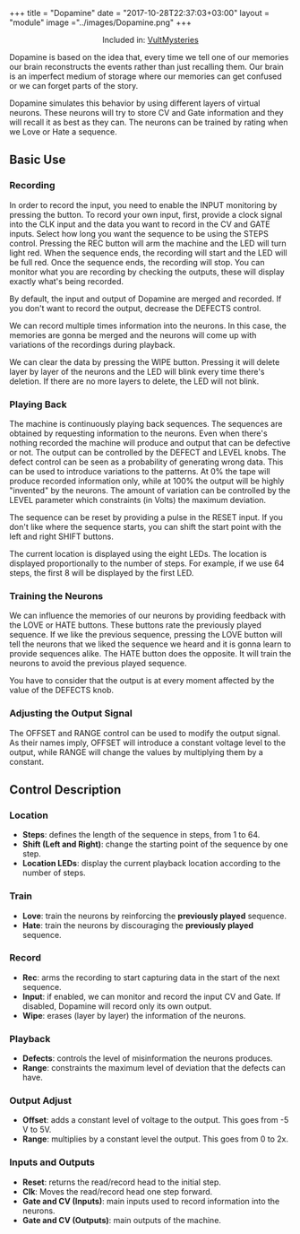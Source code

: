 
+++
title = "Dopamine"
date = "2017-10-28T22:37:03+03:00"
layout = "module"
image ="../images/Dopamine.png"
+++

<center>Included in: <a href="/mysteries/" class="btn btn-primary" role="button">VultMysteries</a> </center>

Dopamine is based on the idea that, every time we tell one of our memories our brain reconstructs the events rather than just recalling them. Our brain is an imperfect medium of storage where our memories can get confused or we can forget parts of the story.

Dopamine simulates this behavior by using different layers of virtual neurons. These neurons will try to store CV and Gate information and they will recall it as best as they can. The neurons can be trained by rating when we Love or Hate a sequence.

## Basic Use

### Recording

In order to record the input, you need to enable the INPUT monitoring by pressing the button.
To record your own input, first, provide a clock signal into the CLK input and the data you want to record in the CV and GATE inputs. Select how long you want the sequence to be using the STEPS control. Pressing the REC button will arm the machine and the LED will turn light red. When the sequence ends, the recording will start and the LED will be full red. Once the sequence ends, the recording will stop. You can monitor what you are recording by checking the outputs, these will display exactly what's being recorded.

By default, the input and output of Dopamine are merged and recorded. If you don't want to record the output, decrease the DEFECTS control.

We can record multiple times information into the neurons. In this case, the memories are gonna be merged and the neurons will come up with variations of the recordings during playback.

We can clear the data by pressing the WIPE button. Pressing it will delete layer by layer of the neurons and the LED will blink every time there's deletion. If there are no more layers to delete, the LED will not blink.

### Playing Back

The machine is continuously playing back sequences. The sequences are obtained by requesting information to the neurons. Even when there's nothing recorded the machine will produce and output that can be defective or not. The output can be controlled by the DEFECT and LEVEL knobs. The defect control can be seen as a probability of generating wrong data. This can be used to introduce variations to the patterns. At 0% the tape will produce recorded information only, while at 100% the output will be highly "invented" by the neurons. The amount of variation can be controlled by the LEVEL parameter which constraints (in Volts) the maximum deviation.

The sequence can be reset by providing a pulse in the RESET input. If you don't like where the sequence starts, you can shift the start point with the left and right SHIFT buttons.

The current location is displayed using the eight LEDs. The location is displayed proportionally to the number of steps. For example, if we use 64 steps, the first 8 will be displayed by the first LED.

### Training the Neurons

We can influence the memories of our neurons by providing feedback with the LOVE or HATE buttons. These buttons rate the previously played sequence. If we like the previous sequence, pressing the LOVE button will tell the neurons that we liked the sequence we heard and it is gonna learn to provide sequences alike. The HATE button does the opposite. It will train the neurons to avoid the previous played sequence.

You have to consider that the output is at every moment affected by the value of the DEFECTS knob.

### Adjusting the Output Signal

The OFFSET and RANGE control can be used to modify the output signal. As their names imply, OFFSET will introduce a constant voltage level to the output, while RANGE will change the values by multiplying them by a constant.

## Control Description

### Location

- **Steps**: defines the length of the sequence in steps, from 1 to 64.
- **Shift (Left and Right)**: change the starting point of the sequence by one step.
- **Location LEDs**: display the current playback location according to the number of steps.

### Train

- **Love**: train the neurons by reinforcing the **previously played** sequence.
- **Hate**: train the neurons by discouraging the **previously played** sequence.

### Record

- **Rec**: arms the recording to start capturing data in the start of the next sequence.
- **Input**: if enabled, we can monitor and record the input CV and Gate. If disabled, Dopamine will record only its own output.
- **Wipe**: erases (layer by layer) the information of the neurons.

### Playback

- **Defects**: controls the level of misinformation the neurons produces.
- **Range**: constraints the maximum level of deviation that the defects can have.

### Output Adjust

- **Offset**: adds a constant level of voltage to the output. This goes from -5 V to 5V.
- **Range**: multiplies by a constant level the output. This goes from 0 to 2x.

### Inputs and Outputs

- **Reset**: returns the read/record head to the initial step.
- **Clk**: Moves the read/record head one step forward.
- **Gate and CV (Inputs)**: main inputs used to record information into the neurons.
- **Gate and CV (Outputs)**: main outputs of the machine.


